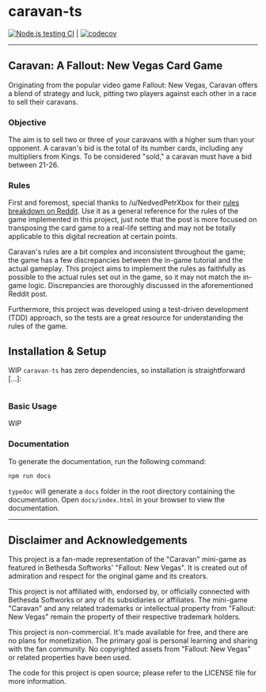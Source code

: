 # caravan-ts

[![Node.js testing CI](https://github.com/AtilioA/caravan-ts/actions/workflows/ci.yml/badge.svg)](https://github.com/AtilioA/caravan-ts/actions/workflows/ci.yml) | [![codecov](https://codecov.io/gh/AtilioA/caravan-ts/graph/badge.svg?token=I3D616S25M)](https://codecov.io/gh/AtilioA/caravan-ts)

---

## Caravan: A Fallout: New Vegas Card Game

Originating from the popular video game Fallout: New Vegas, Caravan offers a blend of strategy and luck, pitting two players against each other in a race to sell their caravans.

### Objective

The aim is to sell two or three of your caravans with a higher sum than your opponent. A caravan's bid is the total of its number cards, including any multipliers from Kings. To be considered "sold," a caravan must have a bid between 21-26.

### Rules
First and foremost, special thanks to /u/NedvedPetrXbox for their [rules breakdown on Reddit](https://www.reddit.com/r/cardgames/comments/97c7g2/caravan_card_game_in_reallife_detailed_rules/). Use it as a general reference for the rules of the game implemented in this project, just note that the post is more focused on transposing the card game to a real-life setting and may not be totally applicable to this digital recreation at certain points.

Caravan's rules are a bit complex and inconsistent throughout the game; the game has a few discrepancies between the in-game tutorial and the actual gameplay. This project aims to implement the rules as faithfully as possible to the actual rules set out in the game, so it may not match the in-game logic. Discrepancies are thoroughly discussed in the aforementioned Reddit post.

Furthermore, this project was developed using a test-driven development (TDD) approach, so the tests are a great resource for understanding the rules of the game.

## Installation & Setup
WIP
`caravan-ts` has zero dependencies, so installation is straightforward [...]:

```bash
```

### Basic Usage
WIP

### Documentation
To generate the documentation, run the following command:

```bash
npm run docs
```

`typedoc` will generate a `docs` folder in the root directory containing the documentation. Open `docs/index.html` in your browser to view the documentation.

---

## Disclaimer and Acknowledgements

This project is a fan-made representation of the "Caravan" mini-game as featured in Bethesda Softworks' "Fallout: New Vegas". It is created out of admiration and respect for the original game and its creators.

This project is not affiliated with, endorsed by, or officially connected with Bethesda Softworks or any of its subsidiaries or affiliates. The mini-game "Caravan" and any related trademarks or intellectual property from "Fallout: New Vegas" remain the property of their respective trademark holders.

This project is non-commercial. It's made available for free, and there are no plans for monetization. The primary goal is personal learning and sharing with the fan community. No copyrighted assets from "Fallout: New Vegas" or related properties have been used.

The code for this project is open source; please refer to the LICENSE file for more information.
